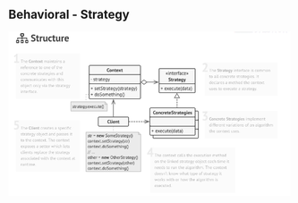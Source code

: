 ## Behavioral - Strategy

[![Behavioral - Strategy](../images/strategy.png)](https://refactoring.guru/design-patterns/strategy)

